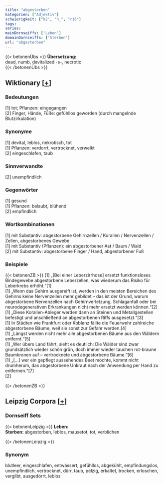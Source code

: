 ```yaml
---
title: "abgestorben"
kategorien: ["Adjektiv"]
schwierigkeit: ["k2", "h_", "r16"]
tags:
series:
mainDornseiffs: ['Leben']
domainDornseiffs: ['Sterben']
url: "abgestorben"
---
```


{{< betonenÜbs >}}
**Übersetzung:**  
dead, numb, devitalized -s-, necrotic  
{{< /betonenÜbs >}}

## Wiktionary [[+](https://de.wiktionary.org/wiki/abgestorben)]

### Bedeutungen
[1] tot; Pflanzen: eingegangen  
[2] Finger, Hände, Füße: gefühllos geworden (durch mangelnde Blutzirkulation)  

### Synonyme
[1] devital, leblos, nekrotisch, tot  
[1] Pflanzen: verdorrt, vertrocknet, verwelkt  
[2] eingeschlafen, taub  

### Sinnverwandte
[2] unempfindlich  

### Gegenwörter
[1] gesund  
[1] Pflanzen: belaubt, blühend  
[2] empfindlich  

### Wortkombinationen
[1] mit Substantiv: abgestorbene Gehirnzellen / Korallen / Nervenzellen / Zellen, abgestorbenes Gewebe  
[1] mit Substantiv (Pflanzen): ein abgestorbener Ast / Baum / Wald  
[2] mit Substantiv: abgestorbene Finger / Hand, abgestorbener Fuß  

### Beispiele
{{< betonenZB >}}
[1] „[Bei einer Leberzirrhose] ersetzt funktionsloses Bindegewebe abgestorbene Leberzellen, was wiederum das Risiko für Leberkrebs erhöht.“[1]  
[1] „Wenn das Gehirn ausgereift ist, werden in den meisten Bereichen des Gehirns keine Nervenzellen mehr gebildet – das ist der Grund, warum abgestorbene Nervenzellen nach Gehirnverletzung, Schlaganfall oder bei neurodegenerativen Erkrankungen nicht mehr ersetzt werden können.“[2]  
[1] „Diese Korallen-Ableger werden dann an Steinen und Metallgestellen befestigt und anschließend an abgestorbenen Riffs ausgesetzt.“[3]  
[1] In Städten wie Frankfurt oder Koblenz fällte die Feuerwehr zahlreiche abgestorbene Bäume, weil sie sonst zur Gefahr werden.[4]  
[1] „Längst werden nicht mehr alle abgestorbenen Bäume aus den Wäldern entfernt.“[5]  
[1] „Wer übers Land fährt, sieht es deutlich: Die Wälder sind zwar grundsätzlich wieder schön grün, doch immer wieder tauchen rot-braune Baumkronen auf – vertrocknete und abgestorbene Bäume.“[6]  
[1] „[…] wer ein gepflegt aussehendes Beet möchte, kommt nicht drumherum, das abgestorbene Unkraut nach der Anwendung per Hand zu entfernen.“[7]  
[2]  

{{< /betonenZB >}}

## Leipzig Corpora [[+](https://corpora.uni-leipzig.de/en/res?word=abgestorben&corpusId=deu_newscrawl-public_2018)]

### Dornseiff Sets
{{< betonenLeipzig >}}
**Leben:**  
**Sterben:** abgestorben, leblos, mausetot, tot, verblichen  

{{< /betonenLeipzig >}}

### Synonym
blutleer, eingeschlafen, entwässert, gefühllos, abgekühlt, empfindungslos, unempfindlich, vertrocknet, dürr, taub, pelzig, erkaltet, trocken, erloschen, vergilbt, ausgedörrt, leblos


